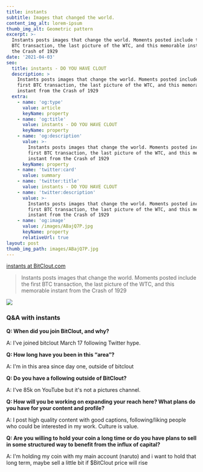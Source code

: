 ```yaml
---
title: instants
subtitle: Images that changed the world.
content_img_alt: lorem-ipsum
thumb_img_alt: Geometric pattern
excerpt: >-
  Instants posts images that change the world. Moments posted include the first
  BTC transaction, the last picture of the WTC, and this memorable instant from
  the Crash of 1929
date: '2021-04-03'
seo:
  title: instants - DO YOU HAVE CLOUT
  description: >
    Instants posts images that change the world. Moments posted include the
    first BTC transaction, the last picture of the WTC, and this memorable
    instant from the Crash of 1929
  extra:
    - name: 'og:type'
      value: article
      keyName: property
    - name: 'og:title'
      value: instants - DO YOU HAVE CLOUT
      keyName: property
    - name: 'og:description'
      value: >-
        Instants posts images that change the world. Moments posted include the
        first BTC transaction, the last picture of the WTC, and this memorable
        instant from the Crash of 1929
      keyName: property
    - name: 'twitter:card'
      value: summary
    - name: 'twitter:title'
      value: instants - DO YOU HAVE CLOUT
    - name: 'twitter:description'
      value: >-
        Instants posts images that change the world. Moments posted include the
        first BTC transaction, the last picture of the WTC, and this memorable
        instant from the Crash of 1929
    - name: 'og:image'
      value: /images/ABajQ7P.jpg
      keyName: property
      relativeUrl: true
layout: post
thumb_img_path: images/ABajQ7P.jpg
---
```

[instants at BitClout.com](https://bitclout.com/u/instants)

> Instants posts images that change the world. Moments posted include the first BTC transaction, the last picture of the WTC, and this memorable instant from the Crash of 1929

![](/images/ABajQ7P.jpg)

### Q\&A with instants

**Q: When did you join BitClout, and why?**

A: I've joined bitclout March 17 following Twitter hype.

**Q: How long have you been in this “area”?**

A: I'm in this area since day one, outside of bitclout

**Q: Do you have a following outside of BitClout?**

A: I've 85k on YouTube but it's not a pictures channel.

**Q: How will you be working on expanding your reach here? What plans do you have for your content and profile?**

A: I post high quality content with good captions, following/liking people who could be interested in my work. Culture is value.

**Q: Are you willing to hold your coin a long time or do you have plans to sell in some structured way to benefit from the influx of capital?**

A: I'm holding my coin with my main account (naruto) and i want to hold that long term, maybe sell a little bit if $BitClout price will rise
